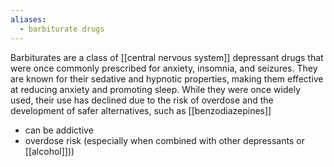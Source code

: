 ```yaml
---
aliases:
  - barbiturate drugs
---
```

Barbiturates are a class of [[central nervous system]] depressant drugs that were once commonly prescribed for anxiety, insomnia, and seizures. They are known for their sedative and hypnotic properties, making them effective at reducing anxiety and promoting sleep. While they were once widely used, their use has declined due to the risk of overdose and the development of safer alternatives, such as [[benzodiazepines]]

- can be addictive
- overdose risk (especially when combined with other depressants or [[alcohol]]))
